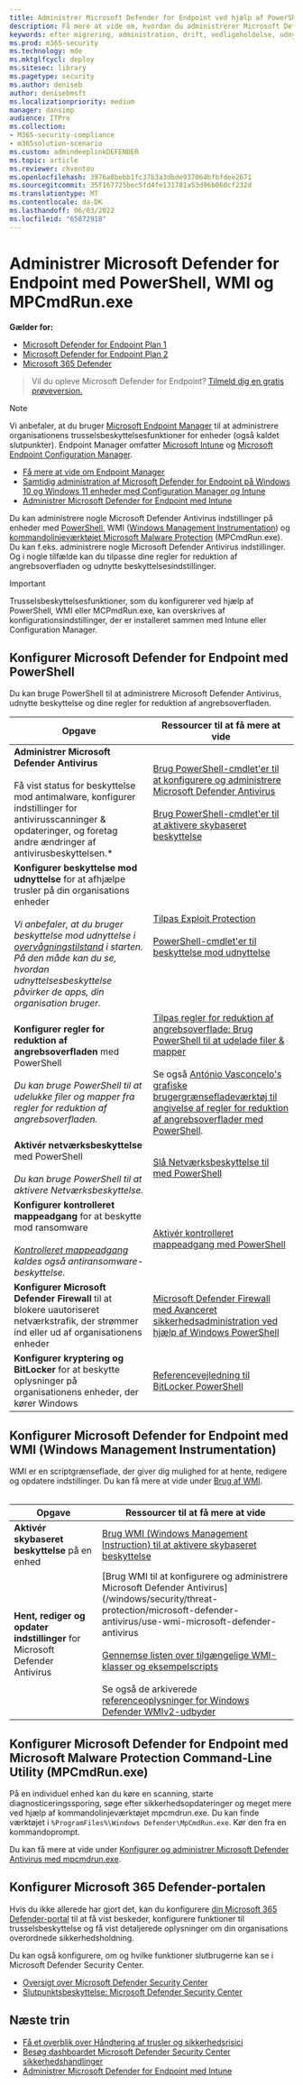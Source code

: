```yaml
---
title: Administrer Microsoft Defender for Endpoint ved hjælp af PowerShell, WMI og MPCmdRun.exe
description: Få mere at vide om, hvordan du administrerer Microsoft Defender for Endpoint med PowerShell, WMI og MPCmdRun.exe
keywords: efter migrering, administration, drift, vedligeholdelse, udnyttelse, PowerShell, WMI, MPCmdRun.exe, Microsoft Defender for Endpoint, edr
ms.prod: m365-security
ms.technology: mde
ms.mktglfcycl: deploy
ms.sitesec: library
ms.pagetype: security
ms.author: deniseb
author: denisebmsft
ms.localizationpriority: medium
manager: dansimp
audience: ITPro
ms.collection:
- M365-security-compliance
- m365solution-scenario
ms.custom: admindeeplinkDEFENDER
ms.topic: article
ms.reviewer: chventou
ms.openlocfilehash: 3976a8bebb1fc37b3a3dbde937064bfbfdee2671
ms.sourcegitcommit: 35f167725bec5fd4fe131781a53d96b060cf232d
ms.translationtype: MT
ms.contentlocale: da-DK
ms.lasthandoff: 06/03/2022
ms.locfileid: "65872918"
---
```

# <a name="manage-microsoft-defender-for-endpoint-with-powershell-wmi-and-mpcmdrunexe"></a>Administrer Microsoft Defender for Endpoint med PowerShell, WMI og MPCmdRun.exe

**Gælder for:**
- [Microsoft Defender for Endpoint Plan 1](https://go.microsoft.com/fwlink/?linkid=2154037)
- [Microsoft Defender for Endpoint Plan 2](https://go.microsoft.com/fwlink/?linkid=2154037)
- [Microsoft 365 Defender](https://go.microsoft.com/fwlink/?linkid=2118804)

> Vil du opleve Microsoft Defender for Endpoint? [Tilmeld dig en gratis prøveversion.](https://signup.microsoft.com/create-account/signup?products=7f379fee-c4f9-4278-b0a1-e4c8c2fcdf7e&ru=https://aka.ms/MDEp2OpenTrial?ocid=docs-wdatp-exposedapis-abovefoldlink)

> [!NOTE]
> Vi anbefaler, at du bruger [Microsoft Endpoint Manager](/mem) til at administrere organisationens trusselsbeskyttelsesfunktioner for enheder (også kaldet slutpunkter). Endpoint Manager omfatter [Microsoft Intune](/mem/intune/fundamentals/what-is-intune) og [Microsoft Endpoint Configuration Manager](/mem/configmgr/core/understand/introduction).
>
> - [Få mere at vide om Endpoint Manager](/mem/endpoint-manager-overview)
> - [Samtidig administration af Microsoft Defender for Endpoint på Windows 10 og Windows 11 enheder med Configuration Manager og Intune](manage-mde-post-migration-intune.md)
> - [Administrer Microsoft Defender for Endpoint med Intune](manage-mde-post-migration-intune.md)

Du kan administrere nogle Microsoft Defender Antivirus indstillinger på enheder med [PowerShell](#configure-microsoft-defender-for-endpoint-with-powershell), WMI ([Windows Management Instrumentation](#configure-microsoft-defender-for-endpoint-with-windows-management-instrumentation-wmi)) og [kommandolinjeværktøjet Microsoft Malware Protection](#configure-microsoft-defender-for-endpoint-with-microsoft-malware-protection-command-line-utility-mpcmdrunexe) (MPCmdRun.exe). Du kan f.eks. administrere nogle Microsoft Defender Antivirus indstillinger. Og i nogle tilfælde kan du tilpasse dine regler for reduktion af angrebsoverfladen og udnytte beskyttelsesindstillinger.

> [!IMPORTANT]
> Trusselsbeskyttelsesfunktioner, som du konfigurerer ved hjælp af PowerShell, WMI eller MCPmdRun.exe, kan overskrives af konfigurationsindstillinger, der er installeret sammen med Intune eller Configuration Manager.

## <a name="configure-microsoft-defender-for-endpoint-with-powershell"></a>Konfigurer Microsoft Defender for Endpoint med PowerShell

Du kan bruge PowerShell til at administrere Microsoft Defender Antivirus, udnytte beskyttelse og dine regler for reduktion af angrebsoverfladen.

|Opgave|Ressourcer til at få mere at vide|
|---|---|
|**Administrer Microsoft Defender Antivirus** <br/><br/> Få vist status for beskyttelse mod antimalware, konfigurer indstillinger for antivirusscanninger & opdateringer, og foretag andre ændringer af antivirusbeskyttelsen.*|[Brug PowerShell-cmdlet'er til at konfigurere og administrere Microsoft Defender Antivirus](/windows/security/threat-protection/microsoft-defender-antivirus/use-powershell-cmdlets-microsoft-defender-antivirus) <br/><br/> [Brug PowerShell-cmdlet'er til at aktivere skybaseret beskyttelse](/windows/security/threat-protection/microsoft-defender-antivirus/enable-cloud-protection-microsoft-defender-antivirus#use-powershell-cmdlets-to-enable-cloud-delivered-protection)|
|**Konfigurer beskyttelse mod udnyttelse** for at afhjælpe trusler på din organisations enheder <br/><br/> *Vi anbefaler, at du bruger beskyttelse mod udnyttelse i [overvågningstilstand](/microsoft-365/security/defender-endpoint/evaluate-exploit-protection#powershell) i starten. På den måde kan du se, hvordan udnyttelsesbeskyttelse påvirker de apps, din organisation bruger.*|[Tilpas Exploit Protection](/microsoft-365/security/defender-endpoint/customize-exploit-protection) <br/><br/> [PowerShell-cmdlet'er til beskyttelse mod udnyttelse](/microsoft-365/security/defender-endpoint/customize-exploit-protection#powershell-reference)|
|**Konfigurer regler for reduktion af angrebsoverfladen** med PowerShell <br/><br/> *Du kan bruge PowerShell til at udelukke filer og mapper fra regler for reduktion af angrebsoverfladen.*|[Tilpas regler for reduktion af angrebsoverflade: Brug PowerShell til at udelade filer & mapper](/microsoft-365/security/defender-endpoint/enable-attack-surface-reduction) <br/><br/> Se også [António Vasconcelo's grafiske brugergrænsefladeværktøj til angivelse af regler for reduktion af angrebsoverflader med PowerShell](https://github.com/anvascon/MDATP_PoSh_Scripts/tree/master/ASR%20GUI).|
|**Aktivér netværksbeskyttelse** med PowerShell <br/><br/> *Du kan bruge PowerShell til at aktivere Netværksbeskyttelse.*|[Slå Netværksbeskyttelse til med PowerShell](/microsoft-365/security/defender-endpoint/enable-network-protection#powershell)|
|**Konfigurer kontrolleret mappeadgang** for at beskytte mod ransomware <br/><br/> *[Kontrolleret mappeadgang](/microsoft-365/security/defender-endpoint/controlled-folders) kaldes også antiransomware-beskyttelse.*|[Aktivér kontrolleret mappeadgang med PowerShell](/microsoft-365/security/defender-endpoint/enable-controlled-folders#powershell)|
|**Konfigurer Microsoft Defender Firewall** til at blokere uautoriseret netværkstrafik, der strømmer ind eller ud af organisationens enheder|[Microsoft Defender Firewall med Avanceret sikkerhedsadministration ved hjælp af Windows PowerShell](/windows/security/threat-protection/windows-firewall/windows-firewall-with-advanced-security-administration-with-windows-powershell)|
|**Konfigurer kryptering og BitLocker** for at beskytte oplysninger på organisationens enheder, der kører Windows|[Referencevejledning til BitLocker PowerShell](/powershell/module/bitlocker/)|

## <a name="configure-microsoft-defender-for-endpoint-with-windows-management-instrumentation-wmi"></a>Konfigurer Microsoft Defender for Endpoint med WMI (Windows Management Instrumentation)

WMI er en scriptgrænseflade, der giver dig mulighed for at hente, redigere og opdatere indstillinger. Du kan få mere at vide under [Brug af WMI](/windows/win32/wmisdk/using-wmi).<br/><br/>

|Opgave|Ressourcer til at få mere at vide|
|---|---|
|**Aktivér skybaseret beskyttelse** på en enhed|[Brug WMI (Windows Management Instruction) til at aktivere skybaseret beskyttelse](/windows/security/threat-protection/microsoft-defender-antivirus/enable-cloud-protection-microsoft-defender-antivirus#use-windows-management-instruction-wmi-to-enable-cloud-delivered-protection)|
|**Hent, rediger og opdater indstillinger** for Microsoft Defender Antivirus|[Brug WMI til at konfigurere og administrere Microsoft Defender Antivirus](/windows/security/threat-protection/microsoft-defender-antivirus/use-wmi-microsoft-defender-antivirus <br/><br/> [Gennemse listen over tilgængelige WMI-klasser og eksempelscripts](/previous-versions/windows/desktop/defender/windows-defender-wmiv2-apis-portal) <br/><br/> Se også de arkiverede [referenceoplysninger for Windows Defender WMIv2-udbyder](/previous-versions/windows/desktop/defender/windows-defender-wmiv2-apis-portal?redirectedfrom=MSDN)|

## <a name="configure-microsoft-defender-for-endpoint-with-microsoft-malware-protection-command-line-utility-mpcmdrunexe"></a>Konfigurer Microsoft Defender for Endpoint med Microsoft Malware Protection Command-Line Utility (MPCmdRun.exe)

På en individuel enhed kan du køre en scanning, starte diagnosticeringssporing, søge efter sikkerhedsopdateringer og meget mere ved hjælp af kommandolinjeværktøjet mpcmdrun.exe. Du kan finde værktøjet i `%ProgramFiles%\Windows Defender\MpCmdRun.exe`. Kør den fra en kommandoprompt.

Du kan få mere at vide under [Konfigurer og administrer Microsoft Defender Antivirus med mpcmdrun.exe](/windows/security/threat-protection/microsoft-defender-antivirus/command-line-arguments-microsoft-defender-antivirus).

## <a name="configure-your-microsoft-365-defender-portal"></a>Konfigurer Microsoft 365 Defender-portalen

Hvis du ikke allerede har gjort det, kan du konfigurere <a href="https://go.microsoft.com/fwlink/p/?linkid=2077139" target="_blank">din Microsoft 365 Defender-portal</a> til at få vist beskeder, konfigurere funktioner til trusselsbeskyttelse og få vist detaljerede oplysninger om din organisations overordnede sikkerhedsholdning.

Du kan også konfigurere, om og hvilke funktioner slutbrugerne kan se i Microsoft Defender Security Center.

- [Oversigt over Microsoft Defender Security Center](/microsoft-365/security/defender-endpoint/use)
- [Slutpunktsbeskyttelse: Microsoft Defender Security Center](/mem/intune/protect/endpoint-protection-windows-10#microsoft-defender-security-center)

## <a name="next-steps"></a>Næste trin

- [Få et overblik over Håndtering af trusler og sikkerhedsrisici](/microsoft-365/security/defender-endpoint/next-gen-threat-and-vuln-mgt)
- [Besøg dashboardet Microsoft Defender Security Center sikkerhedshandlinger](/microsoft-365/security/defender-endpoint/security-operations-dashboard)
- [Administrer Microsoft Defender for Endpoint med Intune](manage-mde-post-migration-intune.md)

